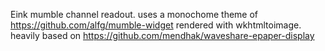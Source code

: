 Eink mumble channel readout.
uses a monochome theme of https://github.com/alfg/mumble-widget rendered with wkhtmltoimage.
heavily based on https://github.com/mendhak/waveshare-epaper-display
